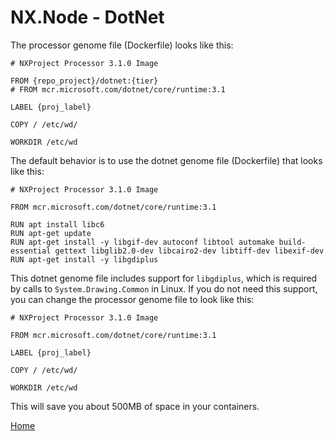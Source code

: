 # NX.Node - DotNet

The processor genome file (Dockerfile) looks like this:

```
# NXProject Processor 3.1.0 Image

FROM {repo_project}/dotnet:{tier}
# FROM mcr.microsoft.com/dotnet/core/runtime:3.1

LABEL {proj_label}

COPY / /etc/wd/

WORKDIR /etc/wd

```

The default behavior is to use the dotnet genome file (Dockerfile) that looks like this:

```
# NXProject Processor 3.1.0 Image

FROM mcr.microsoft.com/dotnet/core/runtime:3.1

RUN apt install libc6
RUN apt-get update
RUN apt-get install -y libgif-dev autoconf libtool automake build-essential gettext libglib2.0-dev libcairo2-dev libtiff-dev libexif-dev
RUN apt-get install -y libgdiplus

```

This dotnet genome file includes support for ```libgdiplus```, which is required by calls to ```System.Drawing.Common``` in Linux. 
If you do not need this support, you can change the processor genome file to look like this:

```
# NXProject Processor 3.1.0 Image

FROM mcr.microsoft.com/dotnet/core/runtime:3.1

LABEL {proj_label}

COPY / /etc/wd/

WORKDIR /etc/wd

```

This will save you about 500MB of space in your containers.

[Home](../README.md)
